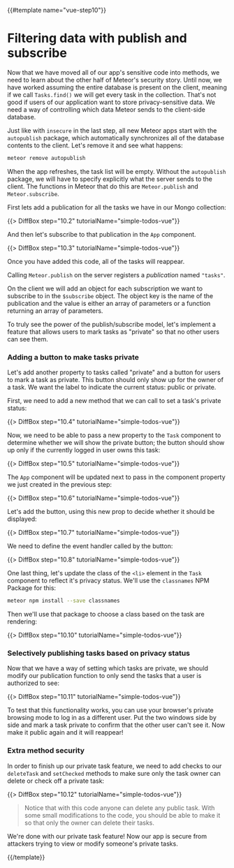 {{#template name="vue-step10"}}

# Filtering data with publish and subscribe

Now that we have moved all of our app's sensitive code into methods, we need to learn about the other half of Meteor's security story. Until now, we have worked assuming the entire database is present on the client, meaning if we call `Tasks.find()` we will get every task in the collection. That's not good if users of our application want to store privacy-sensitive data. We need a way of controlling which data Meteor sends to the client-side database.

Just like with `insecure` in the last step, all new Meteor apps start with the `autopublish` package, which automatically synchronizes all of the database contents to the client. Let's remove it and see what happens:

```bash
meteor remove autopublish
```

When the app refreshes, the task list will be empty. Without the `autopublish` package, we will have to specify explicitly what the server sends to the client. The functions in Meteor that do this are `Meteor.publish` and `Meteor.subscribe`.

First lets add a publication for all the tasks we have in our Mongo collection:

{{> DiffBox step="10.2" tutorialName="simple-todos-vue"}}

And then let's subscribe to that publication in the `App` component.

{{> DiffBox step="10.3" tutorialName="simple-todos-vue"}}

Once you have added this code, all of the tasks will reappear.

Calling `Meteor.publish` on the server registers a _publication_ named `"tasks"`.

On the client we will add an object for each subscription we want to subscribe to in the `$subscribe` object. The object key is the name of the publication and the value is either an array of parameters or a function returning an array of parameters.

To truly see the power of the publish/subscribe model, let's implement a feature that allows users to mark tasks as "private" so that no other users can see them.

### Adding a button to make tasks private

Let's add another property to tasks called "private" and a button for users to mark a task as private. This button should only show up for the owner of a task. We want the label to indicate the current status: public or private.

First, we need to add a new method that we can call to set a task's private status:

{{> DiffBox step="10.4" tutorialName="simple-todos-vue"}}

Now, we need to be able to pass a new property to the `Task` component to determine whether we will
show the private button; the button should show up only if the currently
logged in user owns this task:

{{> DiffBox step="10.5" tutorialName="simple-todos-vue"}}

The `App` component will be updated next to pass in the component property we just created in the previous step:

{{> DiffBox step="10.6" tutorialName="simple-todos-vue"}}

Let's add the button, using this new prop to decide whether it should be displayed:

{{> DiffBox step="10.7" tutorialName="simple-todos-vue"}}

We need to define the event handler called by the button:

{{> DiffBox step="10.8" tutorialName="simple-todos-vue"}}

One last thing, let's update the class of the `<li>` element in the `Task` component to reflect it's privacy status. We'll use the `classnames` NPM Package for this:

```bash
meteor npm install --save classnames
```

Then we'll use that package to choose a class based on the task are rendering:

{{> DiffBox step="10.10" tutorialName="simple-todos-vue"}}

### Selectively publishing tasks based on privacy status

Now that we have a way of setting which tasks are private, we should modify our
publication function to only send the tasks that a user is authorized to see:

{{> DiffBox step="10.11" tutorialName="simple-todos-vue"}}

To test that this functionality works, you can use your browser's private browsing mode to log in as a different user. Put the two windows side by side and mark a task private to confirm that the other user can't see it. Now make it public again and it will reappear!

### Extra method security

In order to finish up our private task feature, we need to add checks to our `deleteTask` and `setChecked` methods to make sure only the task owner can delete or check off a private task:

{{> DiffBox step="10.12" tutorialName="simple-todos-vue"}}

> Notice that with this code anyone can delete any public task. With some small modifications to the code, you should be able to make it so that only the owner can delete their tasks.

We're done with our private task feature! Now our app is secure from attackers trying to view or modify someone's private tasks.

{{/template}}
